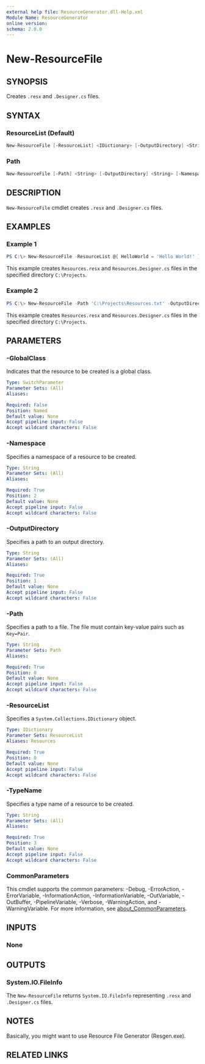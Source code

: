 ```yaml
---
external help file: ResourceGenerator.dll-Help.xml
Module Name: ResourceGenerator
online version:
schema: 2.0.0
---
```


# New-ResourceFile

## SYNOPSIS

Creates `.resx` and `.Designer.cs` files.

## SYNTAX

### ResourceList (Default)

```powershell
New-ResourceFile [-ResourceList] <IDictionary> [-OutputDirectory] <String> [-Namespace] <String> [-TypeName] <String> [-GlobalClass] [<CommonParameters>]
```

### Path

```powershell
New-ResourceFile [-Path] <String> [-OutputDirectory] <String> [-Namespace] <String> [-TypeName] <String> [-GlobalClass] [<CommonParameters>]
```

## DESCRIPTION

`New-ResourceFile` cmdlet creates `.resx` and `.Designer.cs` files.

## EXAMPLES

### Example 1

```powershell
PS C:\> New-ResourceFile -ResourceList @{ HelloWorld = 'Hello World!' } -OutputDirectory 'C:\Projects' -Namespace 'HelloWorld' -TypeName 'Resources'
```

This example creates `Resources.resx` and `Resources.Designer.cs` files in the specified directory `C:\Projects`.

### Example 2

```powershell
PS C:\> New-ResourceFile -Path 'C:\Projects\Resources.txt' -OutputDirectory 'C:\Projects' -Namespace 'HelloWorld' -TypeName 'Resources'
```

This example creates `Resources.resx` and `Resources.Designer.cs` files in the specified directory `C:\Projects`.

## PARAMETERS

### -GlobalClass

Indicates that the resource to be created is a global class.

```yaml
Type: SwitchParameter
Parameter Sets: (All)
Aliases:

Required: False
Position: Named
Default value: None
Accept pipeline input: False
Accept wildcard characters: False
```

### -Namespace

Specifies a namespace of a resource to be created.

```yaml
Type: String
Parameter Sets: (All)
Aliases:

Required: True
Position: 2
Default value: None
Accept pipeline input: False
Accept wildcard characters: False
```

### -OutputDirectory

Specifies a path to an output directory.

```yaml
Type: String
Parameter Sets: (All)
Aliases:

Required: True
Position: 1
Default value: None
Accept pipeline input: False
Accept wildcard characters: False
```

### -Path

Specifies a path to a file. The file must contain key-value pairs such as `Key=Pair`.

```yaml
Type: String
Parameter Sets: Path
Aliases:

Required: True
Position: 0
Default value: None
Accept pipeline input: False
Accept wildcard characters: False
```

### -ResourceList

Specifies a `System.Collections.IDictionary` object.

```yaml
Type: IDictionary
Parameter Sets: ResourceList
Aliases: Resources

Required: True
Position: 0
Default value: None
Accept pipeline input: False
Accept wildcard characters: False
```

### -TypeName

Specifies a type name of a resource to be created.

```yaml
Type: String
Parameter Sets: (All)
Aliases:

Required: True
Position: 3
Default value: None
Accept pipeline input: False
Accept wildcard characters: False
```

### CommonParameters

This cmdlet supports the common parameters: -Debug, -ErrorAction, -ErrorVariable, -InformationAction, -InformationVariable, -OutVariable, -OutBuffer, -PipelineVariable, -Verbose, -WarningAction, and -WarningVariable. For more information, see [about_CommonParameters](http://go.microsoft.com/fwlink/?LinkID=113216).

## INPUTS

### None

## OUTPUTS

### System.IO.FileInfo

The `New-ResourceFile` returns `System.IO.FileInfo` representing `.resx` and `.Designer.cs` files.

## NOTES

Basically, you might want to use Resource File Generator (Resgen.exe).

## RELATED LINKS
